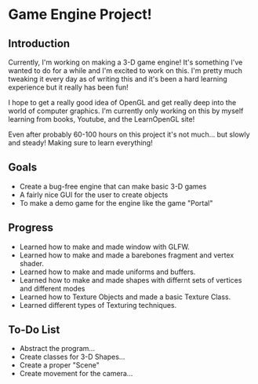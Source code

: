 # Game Engine Project!

## Introduction
Currently, I'm working on making a 3-D game engine!
It's something I've wanted to do for a while and I'm excited to work on this. I'm pretty much tweaking it every day as of writing this and it's been a hard learning experience but it really has been fun!

I hope to get a really good idea of OpenGL and get really deep into the world of computer graphics. I'm currently only working on this by myself learning from books, Youtube, and the LearnOpenGL site!

Even after probably 60-100 hours on this project it's not much... but slowly and steady!
Making sure to learn everything!


## Goals
- Create a bug-free engine that can make basic 3-D games
- A fairly nice GUI for the user to create objects
- To make a demo game for the engine like the game "Portal"

## Progress
- Learned how to make and made window with GLFW.
- Learned how to make and made a barebones fragment and vertex shader.
- Learned how to make and made uniforms and buffers.
- Learned how to make and made shapes with differnt sets of vertices and different modes
- Learned how to Texture Objects and made a basic Texture Class.
- Learned different types of Texturing techniques.

## To-Do List
- Abstract the program...
- Create classes for 3-D Shapes...
- Create a proper "Scene"
- Create movement for the camera...
